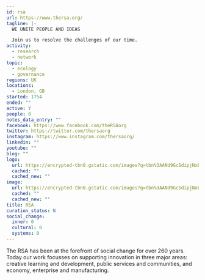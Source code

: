 ```yaml
---
id: rsa
url: https://www.thersa.org/
tagline: |-
  WE UNITE PEOPLE AND IDEAS

  Join us to resolve the challenges of our time.
activity:
  - research
  - network
topic:
  - ecology
  - governance
regions: UK
locations:
  - London, GB
started: 1754
ended: ""
active: Y
people: 0
notes_data_entry: ""
facebook: https://www.facebook.com/theRSAorg
twitter: https://twitter.com/thersaorg
instagram: https://www.instagram.com/thersaorg/
linkedin: ""
youtube: ""
blog: ""
logo:
  url: https://encrypted-tbn0.gstatic.com/images?q=tbn%3AANd9GcSdipjNxBYycKFkVFq1EXJxSbNimAcCpIRQtGkgSr-2-yzSfyLl
  cached: ""
  cached_new: ""
image:
  url: https://encrypted-tbn0.gstatic.com/images?q=tbn%3AANd9GcSdipjNxBYycKFkVFq1EXJxSbNimAcCpIRQtGkgSr-2-yzSfyLl
  cached: ""
  cached_new: ""
title: RSA
curation_status: N
social_change:
  inner: 0
  cultural: 0
  systems: 0
---
```


The RSA has been at the forefront of social change for over 260 years. Today our work focusses on supporting innovation in three major areas: creative learning and development, public services and communities, and economy, enterprise and manufacturing.
